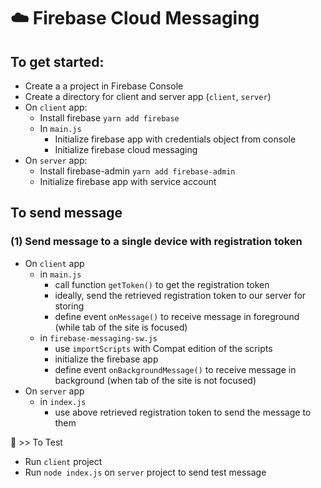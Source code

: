 # ☁️ Firebase Cloud Messaging

## To get started:

- Create a a project in Firebase Console
- Create a directory for client and server app (`client`, `server`)
- On `client` app:
  - Install firebase `yarn add firebase`
  - In `main.js`
    - Initialize firebase app with credentials object from console
    - Initialize firebase cloud messaging
- On `server` app:
  - Install firebase-admin `yarn add firebase-admin`
  - Initialize firebase app with service account

## To send message

### (1) Send message to a single device with registration token

- On `client` app
  - in `main.js`
    - call function `getToken()` to get the registration token
    - ideally, send the retrieved registration token to our server for storing
    - define event `onMessage()` to receive message in foreground (while tab of the site is focused)
  - in `firebase-messaging-sw.js`
    - use `importScripts` with Compat edition of the scripts
    - initialize the firebase app
    - define event `onBackgroundMessage()` to receive message in background (when tab of the site is not focused)
- On `server` app
  - in `index.js`
    - use above retrieved registration token to send the message to them

🧪 >> To Test

- Run `client` project
- Run `node index.js` on `server` project to send test message
